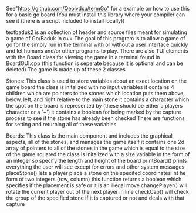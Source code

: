 See"https://github.com/Qeolvdxu/termGo" for a example on how to use this for a basic go board
(You must install this library where your compiler can see it (there is a script included to install locally))

textbaduk2 is an collection of header and source files meant for simulating a game of Go/Baduk in c++
The goal of this program is to allow a game of go for the simply run in the terminal with or without a user interface quickly and let humans and/or other programs to play.
There are also TUI elements with the Board class for viewing the game in a terminal found in BoardGUI.cpp (this function is seperate because it is optional and can be deleted)
The game is made up of these 2 classes

Stones: This class is used to store variables about an exact location on the game board
  the class is initalized with no input variables
  it contains 4 children which are pointers to the stones which location puts them above, below, left, and right relative to the main stone
  it contains a character which the spot on the board is represented by (these should be either a players character or a '+')
  it contains a boolean for being marked by the capture process to see if the stone has already been checked
  There are functions for setting and returning all of these variables
  
Boards: This class is the main component and includes the graphical aspects, all of the stones, and manages the game itself
  it contains one 2d array of pointers to all of the stones in the game which is equal to the size of the game squared
  the class is initalized with a size variable in the form of an integer so specify the length and height of the board
  printBoard() prints everything the user will see except for errors and other system messages
  placeStone() lets a player place a stone on the specifed coordinates int he form of two integers (row, column)
    this function returns a boolean which specifies if the placement is safe or it is an illegal move
  changePlayer() will rotate the current player out of the next player in line
  checkCap() will check the group of the specified stone if it is captured or not and deals with that capture
